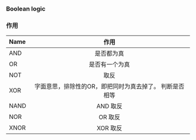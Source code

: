 ### Boolean logic 

### 作用 
| Name | 作用 |
|:--------| :---------:|
| AND | 是否都为真 |
| OR | 是否有一个为真 |
| NOT | 取反 |
| XOR | 字面意思，排除性的OR，即把同时为真去掉了。 判断是否相等 |
| NAND | AND 取反 |
| NOR | OR 取反 |
| XNOR | XOR 取反 |
